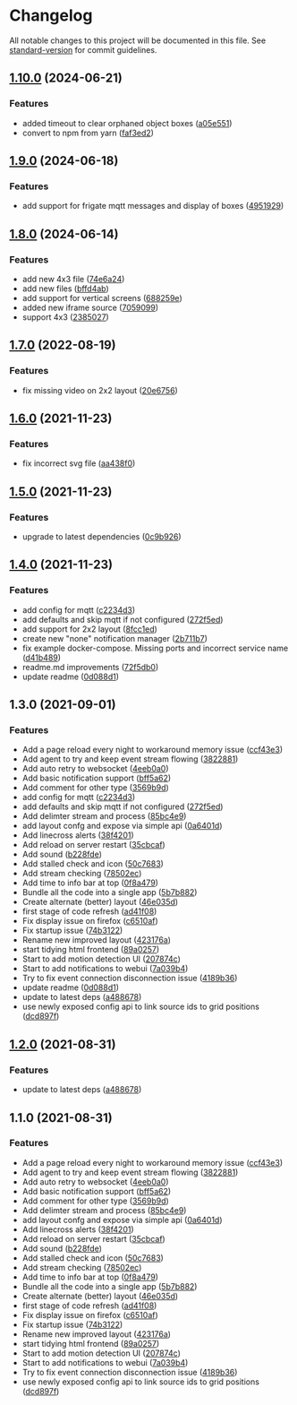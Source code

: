 # Changelog

All notable changes to this project will be documented in this file. See [standard-version](https://github.com/conventional-changelog/standard-version) for commit guidelines.

## [1.10.0](https://github.com/opnvr/viewer/compare/v1.9.0...v1.10.0) (2024-06-21)


### Features

* added timeout to clear orphaned object boxes ([a05e551](https://github.com/opnvr/viewer/commit/a05e551819205a006956e6fcfb2ab22750cbe969))
* convert to npm from yarn ([faf3ed2](https://github.com/opnvr/viewer/commit/faf3ed230d6120a42ffa909981fecfb9269e59fd))

## [1.9.0](https://github.com/opnvr/viewer/compare/v1.8.0...v1.9.0) (2024-06-18)


### Features

* add support for frigate mqtt messages and display of boxes ([4951929](https://github.com/opnvr/viewer/commit/495192903679978c4a65893130cc146d0aefaa67))

## [1.8.0](https://github.com/opnvr/viewer/compare/v1.7.0...v1.8.0) (2024-06-14)


### Features

* add new 4x3 file ([74e6a24](https://github.com/opnvr/viewer/commit/74e6a24cab392729e97fe809e282ce6c563ce75a))
* add new files ([bffd4ab](https://github.com/opnvr/viewer/commit/bffd4abdc71056d0c5132508a1af5b122741632c))
* add support for vertical screens ([688259e](https://github.com/opnvr/viewer/commit/688259e2b0c146f955098eda9171b9310e089426))
* added new iframe source ([7059099](https://github.com/opnvr/viewer/commit/70590991d34233d271c253a3597bedc7fb3a42f4))
* support 4x3 ([2385027](https://github.com/opnvr/viewer/commit/238502783364e7a9d4ecfddbfaace77cc8fad0c5))

## [1.7.0](https://github.com/opnvr/viewer/compare/v1.6.0...v1.7.0) (2022-08-19)


### Features

* fix missing video on 2x2 layout ([20e6756](https://github.com/opnvr/viewer/commit/20e6756d58de51af411b876584847a8b6910d7ba))

## [1.6.0](https://github.com/opnvr/viewer/compare/v1.5.0...v1.6.0) (2021-11-23)


### Features

* fix incorrect svg file ([aa438f0](https://github.com/opnvr/viewer/commit/aa438f0f7dff8dad152cec5ca7c5414eac68c66b))

## [1.5.0](https://github.com/opnvr/viewer/compare/v1.4.0...v1.5.0) (2021-11-23)


### Features

* upgrade to latest dependencies ([0c9b926](https://github.com/opnvr/viewer/commit/0c9b92616a881890c879dc63a97c6bf73a7f51d4))

## [1.4.0](https://github.com/opnvr/viewer/compare/v1.2.0...v1.4.0) (2021-11-23)


### Features

* add config for mqtt ([c2234d3](https://github.com/opnvr/viewer/commit/c2234d3f967f429a9b33d17c82adce5113da6d8c))
* add defaults and skip mqtt if not configured ([272f5ed](https://github.com/opnvr/viewer/commit/272f5ed3087762d9a98b1cf5ec318d0b878415d4))
* add support for 2x2 layout ([8fcc1ed](https://github.com/opnvr/viewer/commit/8fcc1edd4cc2a22e23aeec89f3606835704aabfd))
* create new "none" notification manager ([2b711b7](https://github.com/opnvr/viewer/commit/2b711b743a94709f21be6022f7349254e232b476))
* fix example docker-compose.  Missing ports and incorrect service name ([d41b489](https://github.com/opnvr/viewer/commit/d41b489d1fe50a04ab4e0ef7a56accc8d345803f))
* readme.md improvements ([72f5db0](https://github.com/opnvr/viewer/commit/72f5db0afc8afb063179b369d588229cc49bdba3))
* update readme ([0d088d1](https://github.com/opnvr/viewer/commit/0d088d194d70fb08d7ea614138a940cb69070b7c))

## 1.3.0 (2021-09-01)


### Features

* Add a page reload every night to workaround memory issue ([ccf43e3](https://github.com/opnvr/viewer/commit/ccf43e3cc00a4a614c24febae02c7cac7b529acb))
* Add agent to try and keep event stream flowing ([3822881](https://github.com/opnvr/viewer/commit/38228816f0f87a06024dc067a8d49009295f015f))
* Add auto retry to websocket ([4eeb0a0](https://github.com/opnvr/viewer/commit/4eeb0a08d7f2c0f067f2c3dc22badb7af6fc94f8))
* Add basic notification support ([bff5a62](https://github.com/opnvr/viewer/commit/bff5a626f5fb034cd3dc2f775a72f5b898443f35))
* Add comment for other type ([3569b9d](https://github.com/opnvr/viewer/commit/3569b9d59cd14502308a12dc88e8b2a691fe9306))
* add config for mqtt ([c2234d3](https://github.com/opnvr/viewer/commit/c2234d3f967f429a9b33d17c82adce5113da6d8c))
* add defaults and skip mqtt if not configured ([272f5ed](https://github.com/opnvr/viewer/commit/272f5ed3087762d9a98b1cf5ec318d0b878415d4))
* Add delimter stream and process ([85bc4e9](https://github.com/opnvr/viewer/commit/85bc4e9f1f4f03604f52e48f47f533c458acc2f5))
* add layout confg and expose via simple api ([0a6401d](https://github.com/opnvr/viewer/commit/0a6401de6bb6786c81bfb8ff9be8388abe15ba44))
* Add linecross alerts ([38f4201](https://github.com/opnvr/viewer/commit/38f4201be627c961a96720acc8b0285ebf9d9e56))
* Add reload on server restart ([35cbcaf](https://github.com/opnvr/viewer/commit/35cbcaf44f902ad080193a4312f70f00d262e926))
* Add sound ([b228fde](https://github.com/opnvr/viewer/commit/b228fde76a7751dcf1efbf48e666227f0d2745d2))
* Add stalled check and icon ([50c7683](https://github.com/opnvr/viewer/commit/50c7683a4ebe8062ae379dffcd684d48c49fbe6e))
* Add stream checking ([78502ec](https://github.com/opnvr/viewer/commit/78502ec906f111c419579c0b58cdb35d5668f752))
* Add time to info bar at top ([0f8a479](https://github.com/opnvr/viewer/commit/0f8a47971d068bbefe7e279e99416163f56a8ead))
* Bundle all the code into a single app ([5b7b882](https://github.com/opnvr/viewer/commit/5b7b882c3167ac136b7dadb3c46d18266a148c52))
* Create alternate (better) layout ([46e035d](https://github.com/opnvr/viewer/commit/46e035deafcf7c7b462d99d68ccfd4837acd5a9a))
* first stage of code refresh ([ad41f08](https://github.com/opnvr/viewer/commit/ad41f089d77ddc83a4b51ff237d3bced570fde5b))
* Fix display issue on firefox ([c6510af](https://github.com/opnvr/viewer/commit/c6510af9ed55107da51557b122068d16fe3670d2))
* Fix startup issue ([74b3122](https://github.com/opnvr/viewer/commit/74b31223ff8bfc528f91d6c49eece59de2075f20))
* Rename new improved layout ([423176a](https://github.com/opnvr/viewer/commit/423176ad981862e0533bbe68ef64562c6df4b683))
* start tidying html frontend ([89a0257](https://github.com/opnvr/viewer/commit/89a02573739dcf25f0a6aa7eef3ab6f4fdb310ff))
* Start to add motion detection UI ([207874c](https://github.com/opnvr/viewer/commit/207874c00752e95269d483963289fa7a60345cc2))
* Start to add notifications to webui ([7a039b4](https://github.com/opnvr/viewer/commit/7a039b4822237317f7364b2cac34e239b7b0c00b))
* Try to fix event connection disconnection issue ([4189b36](https://github.com/opnvr/viewer/commit/4189b36640c7ba0e6135e978cac948e2949d47bd))
* update readme ([0d088d1](https://github.com/opnvr/viewer/commit/0d088d194d70fb08d7ea614138a940cb69070b7c))
* update to latest deps ([a488678](https://github.com/opnvr/viewer/commit/a488678751c9fcd701e23990583770a0b61d5fc9))
* use newly exposed config api to link source ids to grid positions ([dcd897f](https://github.com/opnvr/viewer/commit/dcd897fabb3a288fc253f631075882945dbca4bb))

## [1.2.0](https://github.com/opnvr/viewer/compare/v1.1.0...v1.2.0) (2021-08-31)


### Features

* update to latest deps ([a488678](https://github.com/opnvr/viewer/commit/a488678751c9fcd701e23990583770a0b61d5fc9))

## 1.1.0 (2021-08-31)


### Features

* Add a page reload every night to workaround memory issue ([ccf43e3](https://github.com/opnvr/viewer/commit/ccf43e3cc00a4a614c24febae02c7cac7b529acb))
* Add agent to try and keep event stream flowing ([3822881](https://github.com/opnvr/viewer/commit/38228816f0f87a06024dc067a8d49009295f015f))
* Add auto retry to websocket ([4eeb0a0](https://github.com/opnvr/viewer/commit/4eeb0a08d7f2c0f067f2c3dc22badb7af6fc94f8))
* Add basic notification support ([bff5a62](https://github.com/opnvr/viewer/commit/bff5a626f5fb034cd3dc2f775a72f5b898443f35))
* Add comment for other type ([3569b9d](https://github.com/opnvr/viewer/commit/3569b9d59cd14502308a12dc88e8b2a691fe9306))
* Add delimter stream and process ([85bc4e9](https://github.com/opnvr/viewer/commit/85bc4e9f1f4f03604f52e48f47f533c458acc2f5))
* add layout confg and expose via simple api ([0a6401d](https://github.com/opnvr/viewer/commit/0a6401de6bb6786c81bfb8ff9be8388abe15ba44))
* Add linecross alerts ([38f4201](https://github.com/opnvr/viewer/commit/38f4201be627c961a96720acc8b0285ebf9d9e56))
* Add reload on server restart ([35cbcaf](https://github.com/opnvr/viewer/commit/35cbcaf44f902ad080193a4312f70f00d262e926))
* Add sound ([b228fde](https://github.com/opnvr/viewer/commit/b228fde76a7751dcf1efbf48e666227f0d2745d2))
* Add stalled check and icon ([50c7683](https://github.com/opnvr/viewer/commit/50c7683a4ebe8062ae379dffcd684d48c49fbe6e))
* Add stream checking ([78502ec](https://github.com/opnvr/viewer/commit/78502ec906f111c419579c0b58cdb35d5668f752))
* Add time to info bar at top ([0f8a479](https://github.com/opnvr/viewer/commit/0f8a47971d068bbefe7e279e99416163f56a8ead))
* Bundle all the code into a single app ([5b7b882](https://github.com/opnvr/viewer/commit/5b7b882c3167ac136b7dadb3c46d18266a148c52))
* Create alternate (better) layout ([46e035d](https://github.com/opnvr/viewer/commit/46e035deafcf7c7b462d99d68ccfd4837acd5a9a))
* first stage of code refresh ([ad41f08](https://github.com/opnvr/viewer/commit/ad41f089d77ddc83a4b51ff237d3bced570fde5b))
* Fix display issue on firefox ([c6510af](https://github.com/opnvr/viewer/commit/c6510af9ed55107da51557b122068d16fe3670d2))
* Fix startup issue ([74b3122](https://github.com/opnvr/viewer/commit/74b31223ff8bfc528f91d6c49eece59de2075f20))
* Rename new improved layout ([423176a](https://github.com/opnvr/viewer/commit/423176ad981862e0533bbe68ef64562c6df4b683))
* start tidying html frontend ([89a0257](https://github.com/opnvr/viewer/commit/89a02573739dcf25f0a6aa7eef3ab6f4fdb310ff))
* Start to add motion detection UI ([207874c](https://github.com/opnvr/viewer/commit/207874c00752e95269d483963289fa7a60345cc2))
* Start to add notifications to webui ([7a039b4](https://github.com/opnvr/viewer/commit/7a039b4822237317f7364b2cac34e239b7b0c00b))
* Try to fix event connection disconnection issue ([4189b36](https://github.com/opnvr/viewer/commit/4189b36640c7ba0e6135e978cac948e2949d47bd))
* use newly exposed config api to link source ids to grid positions ([dcd897f](https://github.com/opnvr/viewer/commit/dcd897fabb3a288fc253f631075882945dbca4bb))
